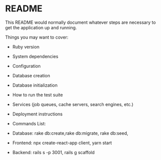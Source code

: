 # README

This README would normally document whatever steps are necessary to get the
application up and running.

Things you may want to cover:

* Ruby version

* System dependencies

* Configuration

* Database creation

* Database initialization

* How to run the test suite

* Services (job queues, cache servers, search engines, etc.)

* Deployment instructions

* Commands List:
* Database: rake db:create,rake db:migrate, rake db:seed, 
* Frontend: npx create-react-app client, yarn start
* Backend: rails s -p 3001, rails g scaffold
